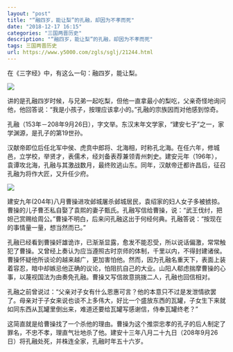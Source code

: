 ```yaml
---
layout: "post"
title: "“融四岁，能让梨”的孔融，却因为不孝而死"
date: "2018-12-17 16:15"
categories: "三国两晋历史"
description: "“融四岁，能让梨”的孔融，却因为不孝而死"
tags: 三国两晋历史
url: https://www.y5000.com/zgls/sglj/21244.html
---
```






在《三字经》中，有这么一句：融四岁，能让梨。

![](https://img.y5000.com/uploads/allimg/170511/11-1F51115235UG.jpg)

讲的是孔融四岁时候，与兄弟一起吃梨，但他一直拿最小的梨吃，父亲奇怪地询问他，他回答说：“我是小孩子，按理应该拿小的。”孔融的宗族因而对他感到惊奇。

孔融（153年－208年9月26日），字文举。东汉末年文学家，“建安七子”之一，家学渊源，是孔子的第19世孙。

汉献帝即位后任北军中侯、虎贲中郎将、北海相，时称孔北海。在任六年，修城邑，立学校，举贤才，表儒术，经刘备表荐兼领青州刺史。建安元年（196年），袁谭攻北海，孔融与其激战数月，最终败逃山东。同年，汉献帝迁都许昌后，征召孔融为将作大匠，又升任少府。

![](https://img.y5000.com/uploads/allimg/170511/11-1F5111524233F.jpg)

建安九年(204年)八月曹操进攻邺城屠杀邺城居民，袁绍家的妇人女子多被掳掠。曹操的儿子曹丕私自娶了袁熙的妻子甄氏。孔融写信给曹操，说：“武王伐纣，把妲己赏赐给周公。”曹操不明白，后来问孔融这出于何经何典。孔融答说：“按现在的事情量一量，想当然而已。”

孔融已经看到曹操奸雄诡诈，已渐渐显露，愈发不能忍受，所以说话偏激，常常触犯了曹操。又曾经上奏认为应当遵照古时京师的体制，千里以内，不得封建诸侯。曹操怀疑他所谈论的越来越广，更加害怕他。然而，因为孔融名重天下，表面上装着容忍，暗中却嫉忌他正确的议论，怕阻抗自己的大业。山阳人郗虑揣摩曹操的心事，以蔑视国法为由奏免孔融。曹操又写信故意挑拨二人，孔融也回信相对。

孔融之前曾说过：“父亲对子女有什么恩惠可言？他的本意只不过是发泄情欲罢了。母亲对于子女来说也谈不上多伟大，好比一个盛放东西的瓦罐，子女生下来就如同东西从瓦罐里倒出来，难道还要给瓦罐写感谢信，侍奉瓦罐终老？”

这简直就是给曹操找了一个杀他的理由。曹操为这个推崇忠孝的孔子的后人制定了罪名，不忠不孝，理直气壮地杀了他。建安十三年八月二十九日（208年9月26日）将孔融处死，并株连全家，孔融时年五十六岁。
